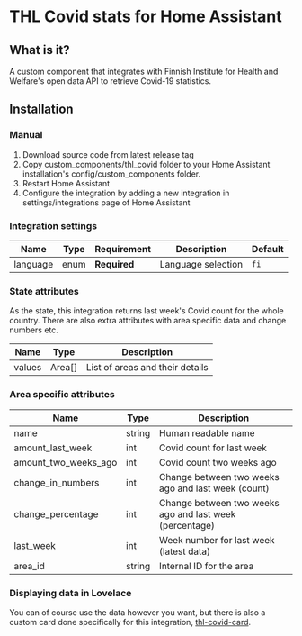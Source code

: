 # THL Covid stats for Home Assistant

## What is it?

A custom component that integrates with Finnish Institute for Health and Welfare's open data API to retrieve
Covid-19 statistics.

## Installation

### Manual

1. Download source code from latest release tag
2. Copy custom_components/thl_covid folder to your Home Assistant installation's config/custom_components folder.
3. Restart Home Assistant
4. Configure the integration by adding a new integration in settings/integrations page of Home Assistant

### Integration settings

| Name     | Type   | Requirement  | Description                                                           | Default |
|----------|--------| ------------ |-----------------------------------------------------------------------|---------|
| language | enum   | **Required** | Language selection                                                    | `fi`    |


### State attributes

As the state, this integration returns last week's Covid count for the whole country. There are also extra attributes
with area specific data and change numbers etc.

| Name          | Type   | Description                     |
|---------------|--------|---------------------------------|
| values        | Area[] | List of areas and their details |

### Area specific attributes

| Name                 | Type   | Description                                             |
|----------------------|--------|---------------------------------------------------------|
| name                 | string | Human readable name                                     |
| amount_last_week     | int    | Covid count for last week                               |
| amount_two_weeks_ago | int    | Covid count two weeks ago                               |
| change_in_numbers    | int    | Change between two weeks ago and last week (count)      |
| change_percentage    | int    | Change between two weeks ago and last week (percentage) |
| last_week            | int    | Week number for last week (latest data)                 |
| area_id              | string | Internal ID for the area                                |

### Displaying data in Lovelace

You can of course use the data however you want, but there is also a custom card done specifically for this integration, 
[thl-covid-card](https://github.com/jesmak/thl-covid-card).